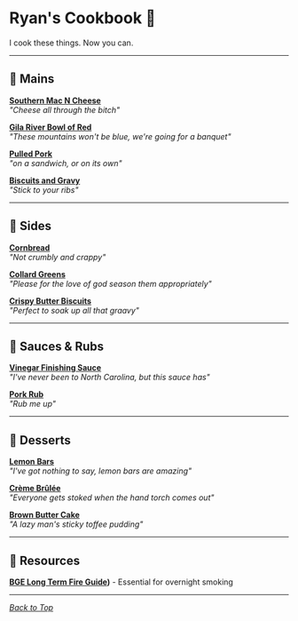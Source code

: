 # Ryan's Cookbook 🍖

I cook these things. Now you can.

---

## 🍖 Mains

**[Southern Mac N Cheese](mains/southern-mac-n-cheese.md)**  
*"Cheese all through the bitch"*  


**[Gila River Bowl of Red](mains/gila-river-bowl-of-red.md)**  
*"These mountains won't be blue, we're going for a banquet"*  


**[Pulled Pork](mains/pulled-pork.md)**  
*"on a sandwich, or on its own"*  

**[Biscuits and Gravy](mains/biscuits-and-gravy.md)**  
*"Stick to your ribs"*  

---

## 🥘 Sides

**[Cornbread](sides/cornbread.md)**  
*"Not crumbly and crappy"*  

**[Collard Greens](sides/collard-greens.md)**  
*"Please for the love of god season them appropriately"*  

**[Crispy Butter Biscuits](sides/crispy-butter-biscuits.md)**  
*"Perfect to soak up all that graavy"*  

---

## 🧂 Sauces & Rubs

**[Vinegar Finishing Sauce](sauces-rubs/vinegar-finishing-sauce.md)**  
*"I've never been to North Carolina, but this sauce has"*  

**[Pork Rub](sauces-rubs/pork-rub.md)**  
*"Rub me up"*  

---

## 🍰 Desserts

**[Lemon Bars](desserts/lemon-bars.md)**  
*"I've got nothing to say, lemon bars are amazing"*  

**[Crème Brûlée](desserts/creme-brulee.md)**  
*"Everyone gets stoked when the hand torch comes out"*  

**[Brown Butter Cake](desserts/brown-butter-cake.md)**  
*"A lazy man's sticky toffee pudding"*  

---

## 📂 Resources

**[BGE Long Term Fire Guide](resources/WiseOneRecipes.pdf))** - Essential for overnight smoking

---

*[Back to Top](#ryans-cookbook-)*
